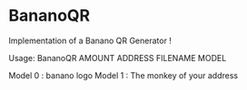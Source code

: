 # BananoQR

Implementation of a Banano QR Generator ! 

Usage: BananoQR AMOUNT ADDRESS FILENAME MODEL

Model 0 : banano logo
Model 1 : The monkey of your address
